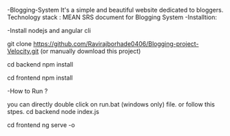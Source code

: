 -Blogging-System
  It's a simple and beautiful website dedicated to bloggers.
  Technology stack : MEAN
  SRS document for Blogging System
-Installtion:

-Install nodejs and angular cli

git clone https://github.com/Ravirajborhade0406/Blogging-project-Velocity.git
(or manually download this project)

cd backend
npm install

cd frontend
npm install

-How to Run ?

you can directly double click on run.bat (windows only) file. or follow this stpes.
cd backend
node index.js
   
cd frontend
ng serve -o
